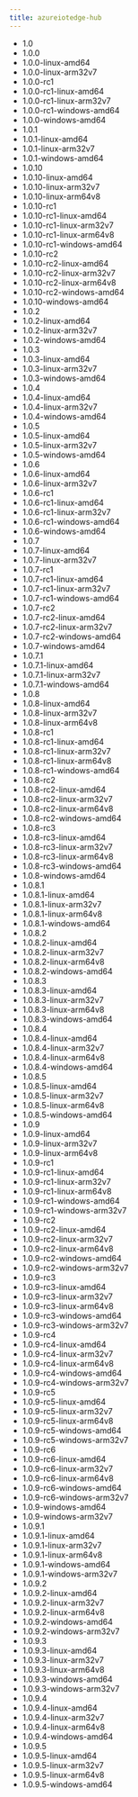 ```yaml
---
title: azureiotedge-hub
---
```

- 1.0
- 1.0.0
- 1.0.0-linux-amd64
- 1.0.0-linux-arm32v7
- 1.0.0-rc1
- 1.0.0-rc1-linux-amd64
- 1.0.0-rc1-linux-arm32v7
- 1.0.0-rc1-windows-amd64
- 1.0.0-windows-amd64
- 1.0.1
- 1.0.1-linux-amd64
- 1.0.1-linux-arm32v7
- 1.0.1-windows-amd64
- 1.0.10
- 1.0.10-linux-amd64
- 1.0.10-linux-arm32v7
- 1.0.10-linux-arm64v8
- 1.0.10-rc1
- 1.0.10-rc1-linux-amd64
- 1.0.10-rc1-linux-arm32v7
- 1.0.10-rc1-linux-arm64v8
- 1.0.10-rc1-windows-amd64
- 1.0.10-rc2
- 1.0.10-rc2-linux-amd64
- 1.0.10-rc2-linux-arm32v7
- 1.0.10-rc2-linux-arm64v8
- 1.0.10-rc2-windows-amd64
- 1.0.10-windows-amd64
- 1.0.2
- 1.0.2-linux-amd64
- 1.0.2-linux-arm32v7
- 1.0.2-windows-amd64
- 1.0.3
- 1.0.3-linux-amd64
- 1.0.3-linux-arm32v7
- 1.0.3-windows-amd64
- 1.0.4
- 1.0.4-linux-amd64
- 1.0.4-linux-arm32v7
- 1.0.4-windows-amd64
- 1.0.5
- 1.0.5-linux-amd64
- 1.0.5-linux-arm32v7
- 1.0.5-windows-amd64
- 1.0.6
- 1.0.6-linux-amd64
- 1.0.6-linux-arm32v7
- 1.0.6-rc1
- 1.0.6-rc1-linux-amd64
- 1.0.6-rc1-linux-arm32v7
- 1.0.6-rc1-windows-amd64
- 1.0.6-windows-amd64
- 1.0.7
- 1.0.7-linux-amd64
- 1.0.7-linux-arm32v7
- 1.0.7-rc1
- 1.0.7-rc1-linux-amd64
- 1.0.7-rc1-linux-arm32v7
- 1.0.7-rc1-windows-amd64
- 1.0.7-rc2
- 1.0.7-rc2-linux-amd64
- 1.0.7-rc2-linux-arm32v7
- 1.0.7-rc2-windows-amd64
- 1.0.7-windows-amd64
- 1.0.7.1
- 1.0.7.1-linux-amd64
- 1.0.7.1-linux-arm32v7
- 1.0.7.1-windows-amd64
- 1.0.8
- 1.0.8-linux-amd64
- 1.0.8-linux-arm32v7
- 1.0.8-linux-arm64v8
- 1.0.8-rc1
- 1.0.8-rc1-linux-amd64
- 1.0.8-rc1-linux-arm32v7
- 1.0.8-rc1-linux-arm64v8
- 1.0.8-rc1-windows-amd64
- 1.0.8-rc2
- 1.0.8-rc2-linux-amd64
- 1.0.8-rc2-linux-arm32v7
- 1.0.8-rc2-linux-arm64v8
- 1.0.8-rc2-windows-amd64
- 1.0.8-rc3
- 1.0.8-rc3-linux-amd64
- 1.0.8-rc3-linux-arm32v7
- 1.0.8-rc3-linux-arm64v8
- 1.0.8-rc3-windows-amd64
- 1.0.8-windows-amd64
- 1.0.8.1
- 1.0.8.1-linux-amd64
- 1.0.8.1-linux-arm32v7
- 1.0.8.1-linux-arm64v8
- 1.0.8.1-windows-amd64
- 1.0.8.2
- 1.0.8.2-linux-amd64
- 1.0.8.2-linux-arm32v7
- 1.0.8.2-linux-arm64v8
- 1.0.8.2-windows-amd64
- 1.0.8.3
- 1.0.8.3-linux-amd64
- 1.0.8.3-linux-arm32v7
- 1.0.8.3-linux-arm64v8
- 1.0.8.3-windows-amd64
- 1.0.8.4
- 1.0.8.4-linux-amd64
- 1.0.8.4-linux-arm32v7
- 1.0.8.4-linux-arm64v8
- 1.0.8.4-windows-amd64
- 1.0.8.5
- 1.0.8.5-linux-amd64
- 1.0.8.5-linux-arm32v7
- 1.0.8.5-linux-arm64v8
- 1.0.8.5-windows-amd64
- 1.0.9
- 1.0.9-linux-amd64
- 1.0.9-linux-arm32v7
- 1.0.9-linux-arm64v8
- 1.0.9-rc1
- 1.0.9-rc1-linux-amd64
- 1.0.9-rc1-linux-arm32v7
- 1.0.9-rc1-linux-arm64v8
- 1.0.9-rc1-windows-amd64
- 1.0.9-rc1-windows-arm32v7
- 1.0.9-rc2
- 1.0.9-rc2-linux-amd64
- 1.0.9-rc2-linux-arm32v7
- 1.0.9-rc2-linux-arm64v8
- 1.0.9-rc2-windows-amd64
- 1.0.9-rc2-windows-arm32v7
- 1.0.9-rc3
- 1.0.9-rc3-linux-amd64
- 1.0.9-rc3-linux-arm32v7
- 1.0.9-rc3-linux-arm64v8
- 1.0.9-rc3-windows-amd64
- 1.0.9-rc3-windows-arm32v7
- 1.0.9-rc4
- 1.0.9-rc4-linux-amd64
- 1.0.9-rc4-linux-arm32v7
- 1.0.9-rc4-linux-arm64v8
- 1.0.9-rc4-windows-amd64
- 1.0.9-rc4-windows-arm32v7
- 1.0.9-rc5
- 1.0.9-rc5-linux-amd64
- 1.0.9-rc5-linux-arm32v7
- 1.0.9-rc5-linux-arm64v8
- 1.0.9-rc5-windows-amd64
- 1.0.9-rc5-windows-arm32v7
- 1.0.9-rc6
- 1.0.9-rc6-linux-amd64
- 1.0.9-rc6-linux-arm32v7
- 1.0.9-rc6-linux-arm64v8
- 1.0.9-rc6-windows-amd64
- 1.0.9-rc6-windows-arm32v7
- 1.0.9-windows-amd64
- 1.0.9-windows-arm32v7
- 1.0.9.1
- 1.0.9.1-linux-amd64
- 1.0.9.1-linux-arm32v7
- 1.0.9.1-linux-arm64v8
- 1.0.9.1-windows-amd64
- 1.0.9.1-windows-arm32v7
- 1.0.9.2
- 1.0.9.2-linux-amd64
- 1.0.9.2-linux-arm32v7
- 1.0.9.2-linux-arm64v8
- 1.0.9.2-windows-amd64
- 1.0.9.2-windows-arm32v7
- 1.0.9.3
- 1.0.9.3-linux-amd64
- 1.0.9.3-linux-arm32v7
- 1.0.9.3-linux-arm64v8
- 1.0.9.3-windows-amd64
- 1.0.9.3-windows-arm32v7
- 1.0.9.4
- 1.0.9.4-linux-amd64
- 1.0.9.4-linux-arm32v7
- 1.0.9.4-linux-arm64v8
- 1.0.9.4-windows-amd64
- 1.0.9.5
- 1.0.9.5-linux-amd64
- 1.0.9.5-linux-arm32v7
- 1.0.9.5-linux-arm64v8
- 1.0.9.5-windows-amd64
